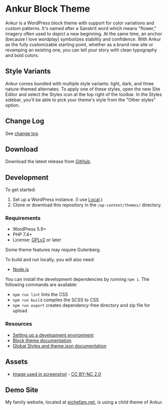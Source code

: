 # Ankur Block Theme

Ankur is a WordPress block theme with support for color variations and custom patterns. It's named after a Sanskrit word which means "flower," imagery often used to depict a new beginning. At the same time, an anchor (because I love wordplay) symbolizes stability and confidence. With Ankur as the fully customizable starting point, whether as a brand new site or revamping an existing one, you can tell your story with clean typography and bold colors.

## Style Variants

Ankur comes bundled with multiple style variants: light, dark, and three nature-themed alternates. To apply one of these styles, open the new Site Editor and select the Styles icon at the top right of the toolbar. In the Styles sidebar, you'll be able to pick your theme's style from the "Other styles" option.

## Change Log

See [change log](./CHANGELOG.md).

## Download

Download the latest release from [GitHub](https://github.com/peiche/ankur/releases/latest).

## Development

To get started:

1. Set up a WordPress instance. (I use [Local](https://localwp.com/).)
2. Clone or download this repository in the `/wp-content/themes/` directory.

### Requirements

- WordPress 5.9+
- PHP 7.4+
- License: [GPLv2](http://www.gnu.org/licenses/gpl-2.0.html) or later

Some theme features may require Gutenberg.

To build and run locally, you will also need:

- [Node.js](https://nodejs.org/en/)

You can install the development dependencies by running `npm i`. The following commands are available:

- `npm run lint` lints the CSS
- `npm run build` compiles the SCSS to CSS
- `npm run export` creates dependency-free directory and zip file for upload

### Resources

- [Setting up a development environment](https://developer.wordpress.org/block-editor/handbook/tutorials/devenv/)
- [Block theme documentation](https://developer.wordpress.org/block-editor/how-to-guides/themes/block-theme-overview)
- [Global Styles and theme.json documentation](https://developer.wordpress.org/block-editor/how-to-guides/themes/theme-json/)

## Assets

- [Image used in screenshot](https://openverse.org/image/e53180cc-4cc0-490a-ad80-783422b05ff3) - [CC BY-NC 2.0](https://creativecommons.org/licenses/by-nc/2.0/)

## Demo Site

My family website, located at [eichefam.net](https://eichefam.net), is using a child theme of Ankur.
